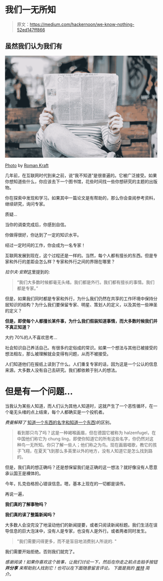 # 我们一无所知

> 原文：<https://medium.com/hackernoon/we-know-nothing-52ed147ff866>

## 虽然我们认为我们有

![](img/678228fe39f41870bee8b617ac55d49e.png)

[Photo](https://unsplash.com/photos/_Zua2hyvTBk) by [Roman Kraft](https://unsplash.com/@romankraft)

几年前，在互联网时代到来之前，说“我不知道”是很普遍的。它被广泛接受。如果你想知道些什么，你应该去下一个图书馆，花些时间找一些你想研究的主题的出版物。

你在探索中发现和学习。如果其中一篇论文是有帮助的，那么你会查阅参考资料，继续研究，询问专家。

质疑…

当你的调查完成后，你感到自信。

你做得很好，你达到了一定的知识水平。

经过一定时间的工作，你会成为一名专家！

互联网发展到现在，这个过程还是一样的。当然，每个人都有擅长的东西。但是专家和外行的差距会怎么样？专家和外行之间的界限在哪里？

*拉尔夫·安默*这里提到的:

> “我们大多数时候都毫无头绪。我们都是外行。我们都有擅长的事情。我们都是专家。”

但是，如果我们同时都是专家和外行，为什么我们仍然在共享的工作环境中保持分层知识的结构？为什么我们要保留专家、明星、策划人的定义，以及其他一些神圣的定义？

**但是，即使每个人都擅长某件事，为什么我们假装知道事情，而大多数时候我们并不真正知道？**

大约 70%的人不喜欢思考…

社会知识自己养活自己。有很多约定俗成的常识。如果一个想法与其他已被接受的想法相左，那么被理解就会变得有问题，从而不被接受。

人们知道他们在报纸上读到了什么。人们重复专家的话，因为这是一个公认的信息来源。大多数人没有自己去研究。我们都依赖于别人的想法。

# 但是有一个问题…

当我认为某些人知道，而人们认为其他人知道时，这就产生了一个恶性循环，在一个毫无头绪的点上结束，每个人都确实是一个投机者。

*费曼解释了* [知道一个东西的名字和知道一个东西](https://www.fs.blog/2015/01/richard-feynman-knowing-something/))的区别。

> 看到那只鸟了吗？这是一种褐喉画眉，但在德国它被称为 halzenfugel，在中国他们称它为 chung ling，即使你知道它的所有这些名字，你仍然对这种鸟一无所知。你只了解一些人；他们称之为鸟。现在画眉唱歌，教它的孩子飞翔，在夏天飞到那么多英里以外的地方，没有人知道它是怎么找到路的。

但是，我们真的想正确吗？还是想保留我们是正确的这一想法？就好像没有人愿意承认国王是裸体的。

今年，扎克伯格担心错误信息。嗯，基本上现在的一切都是误传。

再说一遍，

**我们真的了解事物吗？**

**我们真的读了整篇新闻吗？**

大多数人会没完没了地滚动他们的新闻提要，或者只阅读新闻标题。我们生活在误导信息的巨大泡沫中，没有人是专家，也没有人是外行。或者两者同时发生。

> "我们需要问得更多，而不是盲目地消费别人所说的. "

我们需要开始拒绝。否则我们就完了。

*感谢阅读！如果你喜欢这个故事，让我们讨论一下，然后在你走之前点击拍手按钮* ***并分享*** *来帮助别人找到它！也可以在下面随意留言评论。
下面是我的* [*推特*](https://twitter.com/NoCountry4Old) *简介。*